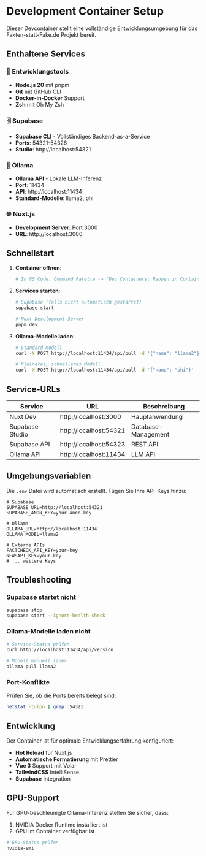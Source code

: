 # Development Container Setup

Dieser Devcontainer stellt eine vollständige Entwicklungsumgebung für das Fakten-statt-Fake.de Projekt bereit.

## Enthaltene Services

### 🔧 Entwicklungstools
- **Node.js 20** mit pnpm
- **Git** mit GitHub CLI
- **Docker-in-Docker** Support
- **Zsh** mit Oh My Zsh

### 🗄️ Supabase
- **Supabase CLI** - Vollständiges Backend-as-a-Service
- **Ports**: 54321-54326
- **Studio**: http://localhost:54321

### 🤖 Ollama
- **Ollama API** - Lokale LLM-Inferenz
- **Port**: 11434
- **API**: http://localhost:11434
- **Standard-Modelle**: llama2, phi

### 🌐 Nuxt.js
- **Development Server**: Port 3000
- **URL**: http://localhost:3000

## Schnellstart

1. **Container öffnen**:
   ```bash
   # In VS Code: Command Palette -> "Dev Containers: Reopen in Container"
   ```

2. **Services starten**:
   ```bash
   # Supabase (falls nicht automatisch gestartet)
   supabase start
   
   # Nuxt Development Server
   pnpm dev
   ```

3. **Ollama-Modelle laden**:
   ```bash
   # Standard-Modell
   curl -X POST http://localhost:11434/api/pull -d '{"name": "llama2"}'
   
   # Kleineres, schnelleres Modell
   curl -X POST http://localhost:11434/api/pull -d '{"name": "phi"}'
   ```

## Service-URLs

| Service | URL | Beschreibung |
|---------|-----|--------------|
| Nuxt Dev | http://localhost:3000 | Hauptanwendung |
| Supabase Studio | http://localhost:54321 | Database-Management |
| Supabase API | http://localhost:54323 | REST API |
| Ollama API | http://localhost:11434 | LLM API |

## Umgebungsvariablen

Die `.env` Datei wird automatisch erstellt. Fügen Sie Ihre API-Keys hinzu:

```env
# Supabase
SUPABASE_URL=http://localhost:54321
SUPABASE_ANON_KEY=your-anon-key

# Ollama
OLLAMA_URL=http://localhost:11434
OLLAMA_MODEL=llama2

# Externe APIs
FACTCHECK_API_KEY=your-key
NEWSAPI_KEY=your-key
# ... weitere Keys
```

## Troubleshooting

### Supabase startet nicht
```bash
supabase stop
supabase start --ignore-health-check
```

### Ollama-Modelle laden nicht
```bash
# Service-Status prüfen
curl http://localhost:11434/api/version

# Modell manuell laden
ollama pull llama2
```

### Port-Konflikte
Prüfen Sie, ob die Ports bereits belegt sind:
```bash
netstat -tulpn | grep :54321
```

## Entwicklung

Der Container ist für optimale Entwicklungserfahrung konfiguriert:

- **Hot Reload** für Nuxt.js
- **Automatische Formatierung** mit Prettier
- **Vue 3** Support mit Volar
- **TailwindCSS** IntelliSense
- **Supabase** Integration

## GPU-Support

Für GPU-beschleunigte Ollama-Inferenz stellen Sie sicher, dass:
1. NVIDIA Docker Runtime installiert ist
2. GPU im Container verfügbar ist

```bash
# GPU-Status prüfen
nvidia-smi
```
